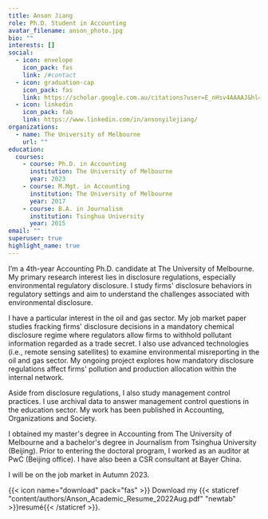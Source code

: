 ```yaml
---
title: Anson Jiang
role: Ph.D. Student in Accounting
avatar_filename: anson_photo.jpg
bio: ""
interests: []
social:
  - icon: envelope
    icon_pack: fas
    link: /#contact
  - icon: graduation-cap
    icon_pack: fas
    link: https://scholar.google.com.au/citations?user=E_nHsv4AAAAJ&hl=en
  - icon: linkedin
    icon_pack: fab
    link: https://www.linkedin.com/in/ansonyilejiang/
organizations:
  - name: The University of Melbourne
    url: ""
education:
  courses:
    - course: Ph.D. in Accounting
      institution: The University of Melbourne
      year: 2023
    - course: M.Mgt. in Accounting
      institution: The University of Melbourne
      year: 2017
    - course: B.A. in Journalism
      institution: Tsinghua University
      year: 2015
email: ""
superuser: true
highlight_name: true
---
```

I’m a 4th-year Accounting Ph.D. candidate at The University of Melbourne. My primary research interest lies in disclosure regulations, especially environmental regulatory disclosure. I study firms' disclosure behaviors in regulatory settings and aim to understand the challenges associated with environmental disclosure. 

I have a particular interest in the oil and gas sector.  My job market paper studies fracking firms' disclosure decisions in a mandatory chemical disclosure regime where regulators allow firms to withhold pollutant information regarded as a trade secret. I also use advanced technologies (i.e., remote sensing satellites) to examine environmental misreporting in the oil and gas sector.  My ongoing project explores how mandatory disclosure regulations affect firms' pollution and production allocation within the internal network. 

Aside from disclosure regulations, I also study management control practices. I use archival data to answer management control questions in the education sector.  My work has been published in Accounting, Organizations and Society. 

I obtained my master's degree in Accounting from The University of Melbourne and a bachelor's degree in Journalism from Tsinghua University (Beijing). Prior to entering the doctoral program, I worked as an auditor at PwC (Beijing office). I have also been a CSR consultant at Bayer China. 

I will be on the job market in Autumn 2023.

{{< icon name="download" pack="fas" >}} Download my {{< staticref "content/authors/Anson_Academic_Resume_2022Aug.pdf" "newtab" >}}resumé{{< /staticref >}}.